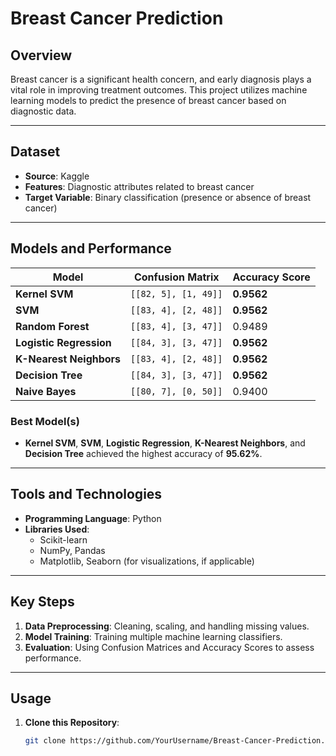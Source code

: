 # Breast Cancer Prediction

## Overview
Breast cancer is a significant health concern, and early diagnosis plays a vital role in improving treatment outcomes. This project utilizes machine learning models to predict the presence of breast cancer based on diagnostic data.

---

## Dataset
- **Source**: Kaggle  
- **Features**: Diagnostic attributes related to breast cancer  
- **Target Variable**: Binary classification (presence or absence of breast cancer)  

---

## Models and Performance

| **Model**               | **Confusion Matrix**      | **Accuracy Score** |
|--------------------------|---------------------------|---------------------|
| **Kernel SVM**           | `[[82, 5], [1, 49]]`     | **0.9562**          |
| **SVM**                  | `[[83, 4], [2, 48]]`     | **0.9562**          |
| **Random Forest**        | `[[83, 4], [3, 47]]`     | 0.9489              |
| **Logistic Regression**  | `[[84, 3], [3, 47]]`     | **0.9562**          |
| **K-Nearest Neighbors**  | `[[83, 4], [2, 48]]`     | **0.9562**          |
| **Decision Tree**        | `[[84, 3], [3, 47]]`     | **0.9562**          |
| **Naive Bayes**          | `[[80, 7], [0, 50]]`     | 0.9400              |

### Best Model(s)
- **Kernel SVM**, **SVM**, **Logistic Regression**, **K-Nearest Neighbors**, and **Decision Tree** achieved the highest accuracy of **95.62%**.

---

## Tools and Technologies
- **Programming Language**: Python  
- **Libraries Used**:
  - Scikit-learn  
  - NumPy, Pandas  
  - Matplotlib, Seaborn (for visualizations, if applicable)

---

## Key Steps

1. **Data Preprocessing**: Cleaning, scaling, and handling missing values.  
2. **Model Training**: Training multiple machine learning classifiers.  
3. **Evaluation**: Using Confusion Matrices and Accuracy Scores to assess performance.

---

## Usage

1. **Clone this Repository**:  
   ```bash
   git clone https://github.com/YourUsername/Breast-Cancer-Prediction.git
